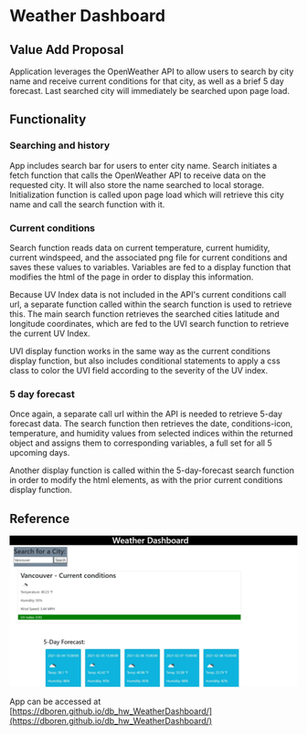 # Weather Dashboard

## Value Add Proposal

Application leverages the OpenWeather API to allow users to search by city name and receive current conditions for that city, as well as a brief 5 day forecast. Last searched city will immediately be searched upon page load.


## Functionality

### Searching and history

App includes search bar for users to enter city name. Search initiates a fetch function that calls the OpenWeather API to receive data on the requested city. It will also store the name searched to local storage. Initialization function is called upon page load which will retrieve this city name and call the search function with it.


### Current conditions

Search function reads data on current temperature, current humidity, current windspeed, and the associated png file for current conditions and saves these values to variables. Variables are fed to a display function that modifies the html of the page in order to display this information.

Because UV Index data is not included in the API's current conditions call url, a separate function called within the search function is used to retrieve this. The main search function retrieves the searched cities latitude and longitude coordinates, which are fed to the UVI search function to retrieve the current UV Index.

UVI display function works in the same way as the current conditions display function, but also includes conditional statements to apply a css class to color the UVI field according to the severity of the UV index.


### 5 day forecast

Once again, a separate call url within the API is needed to retrieve 5-day forecast data. The search function then retrieves the date, conditions-icon, temperature, and humidity values from selected indices within the returned object and assigns them to corresponding variables, a full set for all 5 upcoming days.

Another display function is called within the 5-day-forecast search function in order to modify the html elements, as with the prior current conditions display function.


## Reference 

![Screenshot of app](/Assets\WeatherDashboardSC.JPG)

App can be accessed at [https://dboren.github.io/db_hw_WeatherDashboard/](https://dboren.github.io/db_hw_WeatherDashboard/)
